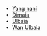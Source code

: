 - [Yang nani](/about)
- [Dimaia](/login)
- [Ulbaia](/register)
- [Wan Ulbaia](https://massumifukuda.work/wp/contact)